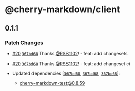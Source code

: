 # @cherry-markdown/client

## 0.1.1

### Patch Changes

- [#20](https://github.com/RSS1102/cherry-markdown/pull/20) [`367bd68`](https://github.com/RSS1102/cherry-markdown/commit/367bd6834ad80a29df7c504cdc98948c4e12cec3) Thanks [@RSS1102](https://github.com/RSS1102)! - feat: add changesets

- [#20](https://github.com/RSS1102/cherry-markdown/pull/20) [`367bd68`](https://github.com/RSS1102/cherry-markdown/commit/367bd6834ad80a29df7c504cdc98948c4e12cec3) Thanks [@RSS1102](https://github.com/RSS1102)! - feat: add changeset ci

- Updated dependencies [[`367bd68`](https://github.com/RSS1102/cherry-markdown/commit/367bd6834ad80a29df7c504cdc98948c4e12cec3), [`367bd68`](https://github.com/RSS1102/cherry-markdown/commit/367bd6834ad80a29df7c504cdc98948c4e12cec3), [`367bd68`](https://github.com/RSS1102/cherry-markdown/commit/367bd6834ad80a29df7c504cdc98948c4e12cec3)]:
  - cherry-markdown-test@0.8.59
